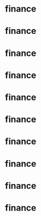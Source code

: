 # finance
# finance
# finance
# finance
# finance
# finance
# finance
# finance
# finance
# finance
